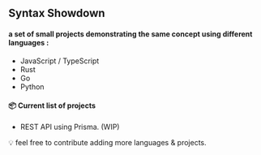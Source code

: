 ## Syntax Showdown

#### a set of small projects demonstrating the same concept using different languages :
- JavaScript / TypeScript
- Rust
- Go
- Python

#### 📦 Current list of projects
- REST API using Prisma. (WIP)

💡 feel free to contribute adding more languages & projects.


